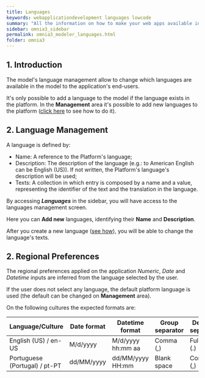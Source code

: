 ```yaml
---
title: Languages
keywords: webapplicationdevelopment languages lowcode
summary: "All the information on how to make your web apps available in any language you wish."
sidebar: omnia3_sidebar
permalink: omnia3_modeler_languages.html
folder: omnia3
---
```


## 1. Introduction

The model's language management allow to change which languages are available in the model to the application's end-users.

It's only possible to add a language to the model if the language exists in the platform.
In the **Management** area it's possible to add new languages to the platform ([click here](omnia3_modeler_languagetranslator.html) to see how to do it).

## 2. Language Management

A language is defined by:

- Name: A reference to the Platform's language;
- Description: The description of the language (e.g.: to American English can be English (US)). If not written, the Platform's language's description will be used;
- Texts: A collection in which entry is composed by a name and a value, representing the identifier of the text and the translation in the language.

By accessing **_Languages_** in the sidebar, you will have access to the languages management screen.

Here you can **Add new** languages, identifying their **Name** and **Description**.

After you create a new language ([see how](omnia3_modeler_languagetranslator.html)), you will be able to change the language's texts.

## 2. Regional Preferences

The regional preferences applied on the application _Numeric_, _Date_ and _Datetime_ inputs are inferred from the language selected by the user.

If the user does not select any language, the default platform language is used (the default can be changed on **Management** area).

On the following cultures the expected formats are:

| Language/Culture              | Date format | Datetime format   | Group separator | Decimal separator |
| ----------------------------- | ----------- | ----------------- | --------------- | ----------------- |
| English (US) / en-US          | M/d/yyyy    | M/d/yyyy hh:mm aa | Comma (,)       | Full stop (.)     |
| Portuguese (Portugal) / pt-PT | dd/MM/yyyy  | dd/MM/yyyy HH:mm  | Blank space     | Comma (,)         |
